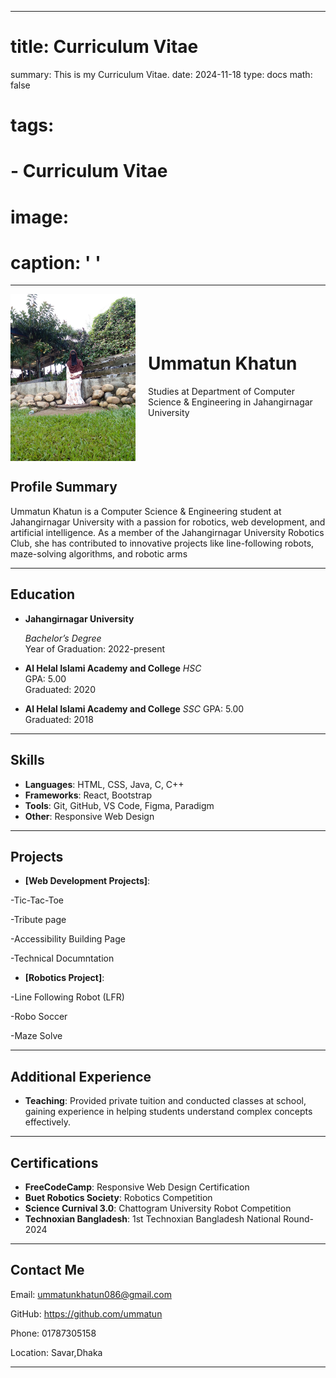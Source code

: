 

---
# title: Curriculum Vitae
summary: This is my Curriculum Vitae.
date: 2024-11-18
type: docs
math: false
# tags:
# - Curriculum Vitae
# image:
#   caption: ' '
---

<div style="display: flex; align-items: center;">
  <img src="./avatar.jpg" alt="Ummatun" style="width: 200px; height: auto; margin-right: 20px;">
  <div>
    <h1>Ummatun Khatun</h1>
    <p>Studies at Department of Computer Science & Engineering in Jahangirnagar University</p>
  </div>
</div>

## Profile Summary
Ummatun Khatun is a Computer Science & Engineering student at Jahangirnagar University with a passion for robotics, web development, and artificial intelligence. As a member of the Jahangirnagar University Robotics Club, she has contributed to innovative projects like line-following robots, maze-solving algorithms, and robotic arms

---

## Education

- **Jahangirnagar University** 
  
  *Bachelor’s Degree*  
  Year of Graduation: 2022-present

- **Al Helal Islami Academy and College**
  *HSC*  
  GPA: 5.00  
  Graduated: 2020

- **Al Helal Islami Academy and College** 
  *SSC*
  GPA: 5.00  
  Graduated: 2018

---

## Skills

- **Languages**: HTML, CSS, Java, C, C++
- **Frameworks**: React, Bootstrap
- **Tools**: Git, GitHub, VS Code, Figma, Paradigm
- **Other**: Responsive Web Design

---

<!-- ## Professional Experience

- **[Current/Most Recent Company/Organization Name]**  
  *Front-End Developer*  
  [Employment Duration]  
  - Developed and maintained responsive websites and applications.
  - Collaborated with designers and back-end developers to create seamless user experiences.
  - Improved website performance and ensured cross-browser compatibility.
  - Implemented new features and optimized existing code. -->



## Projects

<!-- - **[Portfolio Website]**: Developed a personal portfolio website showcasing projects, skills, and experience. -->
- **[Web Development Projects]**:

-Tic-Tac-Toe

-Tribute page

-Accessibility Building Page

-Technical Documntation


- **[Robotics Project]**:

-Line Following Robot (LFR)

-Robo Soccer

-Maze Solve



---

## Additional Experience

- **Teaching**: Provided private tuition and conducted classes at school, gaining experience in helping students understand complex concepts effectively.

---

## Certifications

- **FreeCodeCamp**: Responsive Web Design Certification
- **Buet Robotics Society**: Robotics Competition
- **Science Curnival 3.0**: Chattogram University Robot Competition
- **Technoxian Bangladesh**: 1st Technoxian Bangladesh National Round-2024

---
## Contact Me

Email: ummatunkhatun086@gmail.com

GitHub: https://github.com/ummatun

Phone: 01787305158

Location: Savar,Dhaka

---
